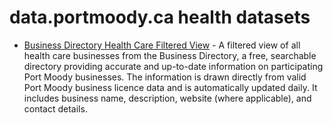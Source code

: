 # data.portmoody.ca health datasets
* [Business Directory Health Care Filtered View](https://data.portmoody.ca/d/4tjq-7iqj) - A filtered view of all health care businesses from the Business Directory, a free, searchable directory providing accurate and up-to-date information on participating Port Moody businesses. The information is drawn directly from valid Port Moody business licence data and is automatically updated daily. It includes business name, description, website (where applicable), and contact details.